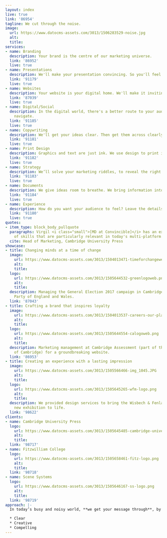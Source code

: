 ```yaml
---
layout: index
live: true
link: '86954'
tagline: We cut through the noise.
image:
  url: https://www.datocms-assets.com/3013/1506283529-noise.jpg
  alt: 
  title: 
services:
- name: Branding
  description: Your brand is the centre of our marketing universe.
  link: '86952'
  live: true
- name: Presentations
  description: We'll make your presentation convincing. So you'll feel invincible.
  link: '91179'
  live: true
- name: Websites
  description: Your website is your digital home. We'll make it inviting.
  link: '87039'
  live: true
- name: Digital/Social
  description: In the digital world, there's a better route to your audience. We'll
    navigate.
  link: '91185'
  live: true
- name: Copywriting
  description: We'll get your ideas clear. Then get them across clearly.
  link: '91181'
  live: true
- name: Print Design
  description: Graphics and text are just ink. We use design to print ideas and emotions.
  link: '91182'
  live: true
- name: Strategy
  description: We’ll solve your marketing riddles, to reveal the right path.
  link: '91183'
  live: true
- name: Documents
  description: We give ideas room to breathe. We bring information into focus.
  link: '91184'
  live: true
- name: Experience
  description: How do you want your audience to feel? Leave the details to us.
  link: '91180'
  live: true
quotes:
- item_type: block_body_pullquote
  paragraphs: Virgil <i class="small">[MD at Convincible]</i> has an excellent range
    of skills that are particularly relevant in today's multi-platform marketing world.
  cite: Head of Marketing, Cambridge University Press
showcase:
- title: Changing minds at a time of change
  image:
    url: https://www.datocms-assets.com/3013/1504013471-timeforchangeweb.jpg
    alt: 
    title: 
  logo:
    url: https://www.datocms-assets.com/3013/1505644532-greenlogoweb.png
    alt: 
    title: 
  description: Managing the General Election 2017 campaign in Cambridge for the Green
    Party of England and Wales.
  link: '87043'
- title: Crafting a brand that inspires loyalty
  image:
    url: https://www.datocms-assets.com/3013/1504013537-careers-our-places-page-1.jpg
    alt: 
    title: 
  logo:
    url: https://www.datocms-assets.com/3013/1505644554-calogoweb.png
    alt: 
    title: 
  description: Marketing management at Cambridge Assessment (part of the University
    of Cambridge) for a groundbreaking website.
  link: '86953'
- title: Creating an experience with a lasting impression
  image:
    url: https://www.datocms-assets.com/3013/1505566466-img_1045.JPG
    alt: 
    title: 
  logo:
    url: https://www.datocms-assets.com/3013/1505645265-wfm-logo.png
    alt: 
    title: 
  description: We provided design services to bring the Wisbech & Fenland Museum's
    new exhibition to life.
  link: '98622'
clients:
- name: Cambridge University Press
  logo:
    url: https://www.datocms-assets.com/3013/1505645485-cambridge-university-press.png
    alt: 
    title: 
  link: '98717'
- name: Fitzwilliam College
  logo:
    url: https://www.datocms-assets.com/3013/1505658461-fitz-logo.png
    alt: 
    title: 
  link: '98718'
- name: Scene Systems
  logo:
    url: https://www.datocms-assets.com/3013/1505646167-ss-logo.png
    alt: 
    title: 
  link: '98719'
approach: |-
  In today’s busy and noisy world, **we get your message through**, by making it –

  * Clear
  * Creative
  * Compelling
---
```


